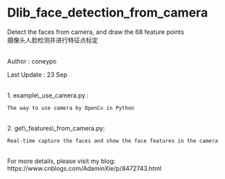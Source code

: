 # Dlib\_face\_detection\_from\_camera
Detect the faces from camera, and draw the 68 feature points 
</br>
摄像头人脸检测并进行特征点标定

</br>
Author : coneypo

Last Update : 23 Sep

</br>
1. example\_use_camera.py : 
	
	The way to use camera by OpenCv in Python 
</br>
2. get\_features\_from_camera.py: 
	
	Real-time capture the faces and show the face features in the camera	
</br>
For more details, please visit my blog: https://www.cnblogs.com/AdaminXie/p/8472743.html
